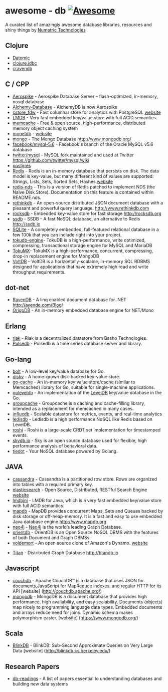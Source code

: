 ﻿# awesome - db [![Awesome](https://cdn.rawgit.com/sindresorhus/awesome/d7305f38d29fed78fa85652e3a63e154dd8e8829/media/badge.svg)](https://github.com/sindresorhus/awesome)

A curated list of amazingly awesome database libraries, resources and shiny things by [Numetric Technologies](https://www.numetriclabz.com/)

## Clojure

- [Datomic](http://www.datomic.com/)
- [clojure.jdbc](https://github.com/niwibe/clojure.jdbc)
- [cravendb](https://github.com/robashton/cravendb)

## C / CPP

- [Aerospike](https://github.com/aerospike/aerospike-server) - Aerospike Database Server – flash-optimized, in-memory, nosql database
- [Alchemy-Database](https://github.com/JakSprats/Alchemy-Database) - AlchemyDB is now Aerospike
- [cstore_fdw](https://github.com/citusdata/cstore_fdw) - Fast columnar store for analytics with PostgreSQL [website](http://citusdata.github.io/cstore_fdw/)
- [LMDB](http://symas.com/mdb/) - Very fast embedded key/value store with full ACID semantics.
- [memcache](https://github.com/memcached/memcached) - Free & open source, high-performance, distributed memory object caching system
- [monetdb](https://github.com/snaga/monetdb) - [website](https://www.monetdb.org/)
- [mongo](https://github.com/mongodb/mongo) - The Mongo Database http://www.mongodb.org/
- [facebook/mysql-5.6](https://github.com/facebook/mysql-5.6) - Facebook's branch of the Oracle MySQL v5.6 database
- [twitter/mysql](https://github.com/twitter/mysql) - MySQL fork maintained and used at Twitter https://github.com/twitter/mysql/wiki
- [postgres](https://github.com/postgres/postgres)
- [Redis](https://github.com/antirez/redis) - Redis is an in-memory database that persists on disk. The data model is key-value, but many different kind of values are supported: Strings, Lists, Sets, Sorted Sets, Hashes [website](http://redis.io)
- [redis-nds](https://github.com/mpalmer/redis/tree/nds-2.6) - This is a version of Redis patched to implement NDS (the Naive Disk Store). Documentation on this feature is contained within README.nds.
- [rethinkdb](https://github.com/rethinkdb/rethinkdb) - An open-source distributed JSON document database with a pleasant and powerful query language. http://www.rethinkdb.com
- [rocksdb](https://github.com/facebook/rocksdb) - Embedded key-value store for fast storage http://rocksdb.org
- [ssdb](https://github.com/ideawu/ssdb) - SSDB - A fast NoSQL database, an alternative to Redis http://ssdb.io
- [SQLite](http://www.sqlite.org/) - A completely embedded, full-featured relational database in a few 100k that you can include right into your project.
- [tokudb-engine](https://github.com/Tokutek/tokudb-engine)- TokuDB is a high-performance, write optimized, compressing, transactional storage engine for MySQL and MariaDB
- [TokuMX](https://github.com/Tokutek/mongo)- TokuMX is a high-performance, concurrent, compressing, drop-in replacement engine for MongoDB
- [VoltDB](https://github.com/VoltDB/voltdb/) - VoltDB is a horizontally-scalable, in-memory SQL RDBMS designed for applications that have extremely high read and write throughput requirements.

## dot-net

- [RavenDB](https://github.com/ravendb/ravendb) - A linq enabled document database for .NET http://ayende.com/Blog/
- [OrigoDB](http://dev.origodb.com) - An in-memory embedded database engine for NET/Mono

## Erlang

- [riak](https://github.com/basho/riak) - Riak is a decentralized datastore from Basho Technologies.
- [Pulsedb](http://pulsedb.io) - Pulsedb is a time series database server and library.

## Go-lang

- [bolt](https://github.com/boltdb/bolt) - A low-level key/value database for Go.
- [diskv](https://github.com/peterbourgon/diskv) - A home-grown disk-backed key-value store.
- [go-cache](https://github.com/pmylund/go-cache) - An in-memory key:value store/cache (similar to Memcached) library for Go, suitable for single-machine applications.
- [goleveldb](https://github.com/syndtr/goleveldb) - An implementation of the [LevelDB](https://code.google.com/p/leveldb/) key/value database in the Go.
- [groupcache](https://github.com/golang/groupcache) - Groupcache is a caching and cache-filling library, intended as a replacement for memcached in many cases.
- [influxdb](https://github.com/influxdb/influxdb) - Scalable datastore for metrics, events, and real-time analytics
- [ledisdb](https://github.com/siddontang/ledisdb) - Ledisdb is a high performance NoSQL like Redis based on LevelDB.
- [roshi](https://github.com/soundcloud/roshi/) - Roshi is a large-scale CRDT set implementation for timestamped events.
- [skydb.io](https://github.com/skydb/sky) - Sky is an open source database used for flexible, high performance analysis of behavioral data.
- [tiedot](https://github.com/HouzuoGuo/tiedot) - Your NoSQL database powered by Golang.

## JAVA

- [cassandra](https://github.com/apache/cassandra) - Cassandra is a partitioned row store. Rows are organized into tables with a required primary key.
- [elasticsearch](https://github.com/elasticsearch/elasticsearch) - Open Source, Distributed, RESTful Search Engine [website](http://elasticsearch.org)
- [lmdbjni](https://github.com/deephacks/lmdbjni) - LMDB for Java, which is a very fast embedded key/value store with full ACID semantics.
- [mapdb](https://github.com/jankotek/MapDB) - MapDB provides concurrent Maps, Sets and Queues backed by disk storage or off-heap-memory. It is a fast and easy to use embedded Java database engine.http://www.mapdb.org
- [neo4j](https://github.com/neo4j/neo4j) - [Neo4j](http://neo4j.org) is the world’s leading Graph Database.
- [orientdb](https://github.com/orientechnologies/orientdb) - OrientDB is an Open Source NoSQL DBMS with the features of both Document and Graph DBMSs.
- [voldemort](https://github.com/voldemort/voldemort) - An open source clone of Amazon's Dynamo. [website](http://project-voldemort.com)

* [Titan](https://github.com/thinkaurelius/titan) - Distributed Graph Database http://titandb.io

## Javascript

- [couchdb](https://github.com/apache/couchdb) - Apache CouchDB™ is a database that uses JSON for documents,JavaScript for MapReduce indexes, and regular HTTP for its API [website] (http://couchdb.apache.org/)
- [mongodb](https://github.com/mongodb/mongo) - MongoDB is a document database that provides high performance, high availability, and easy scalability. Documents (objects) map nicely to programming language data types. Embedded documents and arrays reduce need for joins. Dynamic schema makes polymorphism easier. [website] (https://www.mongodb.org/)

## Scala

- [BlinkDB](https://github.com/sameeragarwal/blinkdb) - BlinkDB: Sub-Second Approximate Queries on Very Large Data [website] (http://blinkdb.cs.berkeley.edu/)

## Research Papers

- [db-readings](https://github.com/rxin/db-readings) - A list of papers essential to understanding databases and building new data systems
